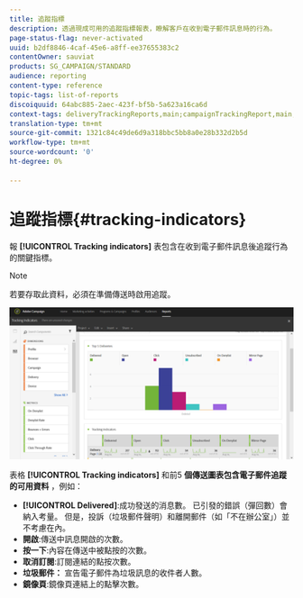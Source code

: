 ```yaml
---
title: 追蹤指標
description: 透過現成可用的追蹤指標報表，瞭解客戶在收到電子郵件訊息時的行為。
page-status-flag: never-activated
uuid: b2df8846-4caf-45e6-a8ff-ee37655383c2
contentOwner: sauviat
products: SG_CAMPAIGN/STANDARD
audience: reporting
content-type: reference
topic-tags: list-of-reports
discoiquuid: 64abc885-2aec-423f-bf5b-5a623a16ca6d
context-tags: deliveryTrackingReports,main;campaignTrackingReport,main;programTrackingReport,main
translation-type: tm+mt
source-git-commit: 1321c84c49de6d9a318bbc5bb8a0e28b332d2b5d
workflow-type: tm+mt
source-wordcount: '0'
ht-degree: 0%

---
```



# 追蹤指標{#tracking-indicators}

報 **[!UICONTROL Tracking indicators]** 表包含在收到電子郵件訊息後追蹤行為的關鍵指標。

>[!NOTE]
>
>若要存取此資料，必須在準備傳送時啟用追蹤。

![](assets/delivery_reports_2.png)

表格 **[!UICONTROL Tracking indicators]** 和前5 **個傳送圖表包含電子郵件追蹤的可用資料** ，例如：

* **[!UICONTROL Delivered]**:成功發送的消息數。 已引發的錯誤（彈回數）會納入考量。 但是，投訴（垃圾郵件聲明）和離開郵件（如「不在辦公室」）並不考慮在內。
* **開啟**:傳送中訊息開啟的次數。
* **按一下**:內容在傳送中被點按的次數。
* **取消訂閱**:訂閱連結的點按次數。
* **垃圾郵件：** 宣告電子郵件為垃圾訊息的收件者人數。
* **鏡像頁**:鏡像頁連結上的點擊次數。

